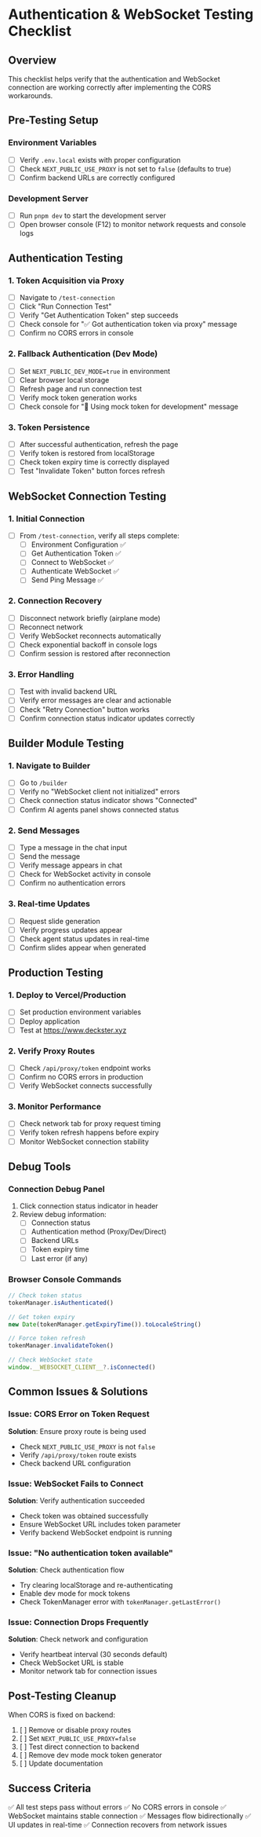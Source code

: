 # Authentication & WebSocket Testing Checklist

## Overview
This checklist helps verify that the authentication and WebSocket connection are working correctly after implementing the CORS workarounds.

## Pre-Testing Setup

### Environment Variables
- [ ] Verify `.env.local` exists with proper configuration
- [ ] Check `NEXT_PUBLIC_USE_PROXY` is not set to `false` (defaults to true)
- [ ] Confirm backend URLs are correctly configured

### Development Server
- [ ] Run `pnpm dev` to start the development server
- [ ] Open browser console (F12) to monitor network requests and console logs

## Authentication Testing

### 1. Token Acquisition via Proxy
- [ ] Navigate to `/test-connection`
- [ ] Click "Run Connection Test"
- [ ] Verify "Get Authentication Token" step succeeds
- [ ] Check console for "✅ Got authentication token via proxy" message
- [ ] Confirm no CORS errors in console

### 2. Fallback Authentication (Dev Mode)
- [ ] Set `NEXT_PUBLIC_DEV_MODE=true` in environment
- [ ] Clear browser local storage
- [ ] Refresh page and run connection test
- [ ] Verify mock token generation works
- [ ] Check console for "🔐 Using mock token for development" message

### 3. Token Persistence
- [ ] After successful authentication, refresh the page
- [ ] Verify token is restored from localStorage
- [ ] Check token expiry time is correctly displayed
- [ ] Test "Invalidate Token" button forces refresh

## WebSocket Connection Testing

### 1. Initial Connection
- [ ] From `/test-connection`, verify all steps complete:
  - [ ] Environment Configuration ✅
  - [ ] Get Authentication Token ✅
  - [ ] Connect to WebSocket ✅
  - [ ] Authenticate WebSocket ✅
  - [ ] Send Ping Message ✅

### 2. Connection Recovery
- [ ] Disconnect network briefly (airplane mode)
- [ ] Reconnect network
- [ ] Verify WebSocket reconnects automatically
- [ ] Check exponential backoff in console logs
- [ ] Confirm session is restored after reconnection

### 3. Error Handling
- [ ] Test with invalid backend URL
- [ ] Verify error messages are clear and actionable
- [ ] Check "Retry Connection" button works
- [ ] Confirm connection status indicator updates correctly

## Builder Module Testing

### 1. Navigate to Builder
- [ ] Go to `/builder`
- [ ] Verify no "WebSocket client not initialized" errors
- [ ] Check connection status indicator shows "Connected"
- [ ] Confirm AI agents panel shows connected status

### 2. Send Messages
- [ ] Type a message in the chat input
- [ ] Send the message
- [ ] Verify message appears in chat
- [ ] Check for WebSocket activity in console
- [ ] Confirm no authentication errors

### 3. Real-time Updates
- [ ] Request slide generation
- [ ] Verify progress updates appear
- [ ] Check agent status updates in real-time
- [ ] Confirm slides appear when generated

## Production Testing

### 1. Deploy to Vercel/Production
- [ ] Set production environment variables
- [ ] Deploy application
- [ ] Test at https://www.deckster.xyz

### 2. Verify Proxy Routes
- [ ] Check `/api/proxy/token` endpoint works
- [ ] Confirm no CORS errors in production
- [ ] Verify WebSocket connects successfully

### 3. Monitor Performance
- [ ] Check network tab for proxy request timing
- [ ] Verify token refresh happens before expiry
- [ ] Monitor WebSocket connection stability

## Debug Tools

### Connection Debug Panel
1. Click connection status indicator in header
2. Review debug information:
   - [ ] Connection status
   - [ ] Authentication method (Proxy/Dev/Direct)
   - [ ] Backend URLs
   - [ ] Token expiry time
   - [ ] Last error (if any)

### Browser Console Commands
```javascript
// Check token status
tokenManager.isAuthenticated()

// Get token expiry
new Date(tokenManager.getExpiryTime()).toLocaleString()

// Force token refresh
tokenManager.invalidateToken()

// Check WebSocket state
window.__WEBSOCKET_CLIENT__?.isConnected()
```

## Common Issues & Solutions

### Issue: CORS Error on Token Request
**Solution**: Ensure proxy route is being used
- Check `NEXT_PUBLIC_USE_PROXY` is not `false`
- Verify `/api/proxy/token` route exists
- Check backend URL configuration

### Issue: WebSocket Fails to Connect
**Solution**: Verify authentication succeeded
- Check token was obtained successfully
- Ensure WebSocket URL includes token parameter
- Verify backend WebSocket endpoint is running

### Issue: "No authentication token available"
**Solution**: Check authentication flow
- Try clearing localStorage and re-authenticating
- Enable dev mode for mock tokens
- Check TokenManager error with `tokenManager.getLastError()`

### Issue: Connection Drops Frequently
**Solution**: Check network and configuration
- Verify heartbeat interval (30 seconds default)
- Check WebSocket URL is stable
- Monitor network tab for connection issues

## Post-Testing Cleanup

When CORS is fixed on backend:
1. [ ] Remove or disable proxy routes
2. [ ] Set `NEXT_PUBLIC_USE_PROXY=false`
3. [ ] Test direct connection to backend
4. [ ] Remove dev mode mock token generator
5. [ ] Update documentation

## Success Criteria

✅ All test steps pass without errors
✅ No CORS errors in console
✅ WebSocket maintains stable connection
✅ Messages flow bidirectionally
✅ UI updates in real-time
✅ Connection recovers from network issues